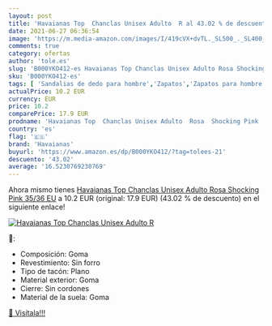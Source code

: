 ```yaml
---
layout: post
title: 'Havaianas Top  Chanclas Unisex Adulto  R al 43.02 % de descuento'
date: 2021-06-27 06:36:54
image: 'https://m.media-amazon.com/images/I/419cVX+dvTL._SL500_._SL400_.jpg'
comments: true
category: ofertas
author: 'tole.es'
slug: 'B000YKO412-es Havaianas Top Chanclas Unisex Adulto Rosa Shocking Pink...'
sku: 'B000YKO412-es'
tags: [ 'Sandalias de dedo para hombre','Zapatos','Zapatos para hombre','Zapatos y complementos','chanclas','havaianas', ]
actualPrice: 10.2 EUR
currency: EUR
price: 10.2
comparePrice: 17.9 EUR
prodname: 'Havaianas Top  Chanclas Unisex Adulto  Rosa  Shocking Pink   35/36 EU'
country: 'es'
flag: '🇪🇸'
brand: 'Havaianas'
buyurl: 'https://www.amazon.es/dp/B000YKO412/?tag=tolees-21'
descuento: '43.02'
average: '16.5230769230769'
---
```


Ahora mismo tienes [Havaianas Top  Chanclas Unisex Adulto  Rosa  Shocking Pink   35/36 EU](https://www.amazon.es/dp/B000YKO412/?tag=tolees-21) a 10.2 EUR (original: 17.9 EUR) (43.02 %  de descuento) en el siguiente enlace!

[![Havaianas Top  Chanclas Unisex Adulto  R](https://m.media-amazon.com/images/I/419cVX+dvTL._SL500_._SL400_.jpg)](https://www.amazon.es/dp/B000YKO412/?tag=tolees-21)

🔎:

- Composición: Goma
- Revestimiento: Sin forro
- Tipo de tacón: Plano
- Material exterior: Goma
- Cierre: Sin cordones
- Material de la suela: Goma

[🛒 Visítala!!!](https://www.amazon.es/dp/B000YKO412/?tag=tolees-21)
